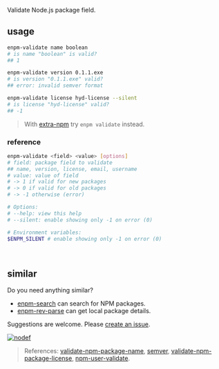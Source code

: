 Validate Node.js package field.
<br>


## usage

```bash
enpm-validate name boolean
# is name "boolean" is valid?
## 1

enpm-validate version 0.1.1.exe
# is version "0.1.1.exe" valid?
## error: invalid semver format

enpm-validate license hyd-license --silent
# is license "hyd-license" valid?
## -1
```
> With [extra-npm] try `enpm validate` instead.

### reference

```bash
enpm-validate <field> <value> [options]
# field: package field to validate
## name, version, license, email, username
# value: value of field
# -> 1 if valid for new packages
# -> 0 if valid for old packages
# -> -1 otherwise (error)

# Options:
# --help: view this help
# --silent: enable showing only -1 on error (0)

# Environment variables:
$ENPM_SILENT # enable showing only -1 on error (0)
```
<br>


## similar

Do you need anything similar?
- [enpm-search] can search for NPM packages.
- [enpm-rev-parse] can get local package details.

Suggestions are welcome. Please [create an issue].


[![nodef](https://i.imgur.com/8rbhhqI.jpg)](https://nodef.github.io)
> References: [validate-npm-package-name], [semver], [validate-npm-package-license], [npm-user-validate].

[extra-npm]: https://www.npmjs.com/package/extra-npm

[enpm-search]: https://www.npmjs.com/package/@extra-npm/search
[enpm-rev-parse]: https://www.npmjs.com/package/@extra-npm/rev-parse
[create an issue]: https://github.com/nodef/extra-npm/issues

[validate-npm-package-name]: https://www.npmjs.com/package/validate-npm-package-name
[semver]: https://www.npmjs.com/package/semver
[validate-npm-package-license]: https://www.npmjs.com/package/validate-npm-package-license
[npm-user-validate]: https://www.npmjs.com/package/npm-user-validate
